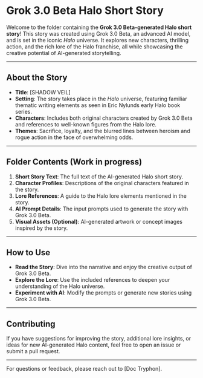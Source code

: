 # Grok 3.0 Beta Halo Short Story

Welcome to the folder containing the **Grok 3.0 Beta-generated Halo short story**! This story was created using Grok 3.0 Beta, an advanced AI model, and is set in the iconic *Halo* universe. It explores new characters, thrilling action, and the rich lore of the Halo franchise, all while showcasing the creative potential of AI-generated storytelling.

---

## About the Story

- **Title**: [SHADOW VEIL]
- **Setting**: The story takes place in the *Halo* universe, featuring familiar thematic writing elements as seen in Eric Nylunds early Halo book series.
- **Characters**: Includes both original characters created by Grok 3.0 Beta and references to well-known figures from the Halo lore.
- **Themes**: Sacrifice, loyalty, and the blurred lines between heroism and rogue action in the face of overwhelming odds.

---

## Folder Contents (Work in progress)

1. **Short Story Text**: The full text of the AI-generated Halo short story.
2. **Character Profiles**: Descriptions of the original characters featured in the story.
3. **Lore References**: A guide to the Halo lore elements mentioned in the story.
4. **AI Prompt Details**: The input prompts used to generate the story with Grok 3.0 Beta.
5. **Visual Assets (Optional)**: AI-generated artwork or concept images inspired by the story.

---

## How to Use

- **Read the Story**: Dive into the narrative and enjoy the creative output of Grok 3.0 Beta.
- **Explore the Lore**: Use the included references to deepen your understanding of the Halo universe.
- **Experiment with AI**: Modify the prompts or generate new stories using Grok 3.0 Beta.

---

## Contributing

If you have suggestions for improving the story, additional lore insights, or ideas for new AI-generated Halo content, feel free to open an issue or submit a pull request.

---

For questions or feedback, please reach out to [Doc Tryphon].

